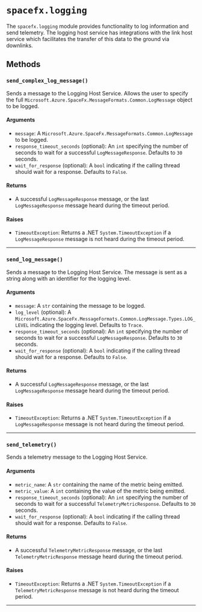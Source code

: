 # `spacefx.logging`

The `spacefx.logging` module provides functionality to log information and send telemetry. The logging host service has integrations with the link host service which facilitates the transfer of this data to the ground via downlinks.

## Methods

### `send_complex_log_message()`

Sends a message to the Logging Host Service. Allows the user to specify the full `Microsoft.Azure.SpaceFx.MessageFormats.Common.LogMessage` object to be logged.

#### **Arguments**

- `message`: A `Microsoft.Azure.SpaceFx.MessageFormats.Common.LogMessage` to be logged.
- `response_timeout_seconds` (optional): An `int` specifying the number of seconds to wait for a successful `LogMessageResponse`. Defaults to `30` seconds.
- `wait_for_response` (optional): A `bool` indicating if the calling thread should wait for a response. Defaults to `False`.

#### **Returns**

- A successful `LogMessageResponse` message, or the last `LogMessageResponse` message heard during the timeout period.

#### **Raises**

- `TimeoutException`: Returns a .NET `System.TimeoutException` if a `LogMessageResponse` message is not heard during the timeout period.

---

### `send_log_message()`

Sends a message to the Logging Host Service. The message is sent as a string along with an identifier for the logging level.

#### **Arguments**

- `message`: A `str` containing the message to be logged.
- `log_level` (optional): A `Microsoft.Azure.SpaceFx.MessageFormats.Common.LogMessage.Types.LOG_LEVEL` indicating the logging level. Defaults to `Trace`.
- `response_timeout_seconds` (optional): An `int` specifying the number of seconds to wait for a successful `LogMessageResponse`. Defaults to `30` seconds.
- `wait_for_response` (optional): A `bool` indicating if the calling thread should wait for a response. Defaults to `False`.

#### **Returns**

- A successful `LogMessageResponse` message, or the last `LogMessageResponse` message heard during the timeout period.

#### **Raises**

- `TimeoutException`: Returns a .NET `System.TimeoutException` if a `LogMessageResponse` message is not heard during the timeout period.

---

### `send_telemetry()`

Sends a telemetry message to the Logging Host Service.

#### **Arguments**

- `metric_name`: A `str` containing the name of the metric being emitted.
- `metric_value`: A `int` containing the value of the metric being emitted.
- `response_timeout_seconds` (optional): An `int` specifying the number of seconds to wait for a successful `TelemetryMetricResponse`. Defaults to `30` seconds.
- `wait_for_response` (optional): A `bool` indicating if the calling thread should wait for a response. Defaults to `False`.

#### **Returns**

- A successful `TelemetryMetricResponse` message, or the last `TelemetryMetricResponse` message heard during the timeout period.

#### **Raises**

- `TimeoutException`: Returns a .NET `System.TimeoutException` if a `TelemetryMetricResponse` message is not heard during the timeout period.

---

